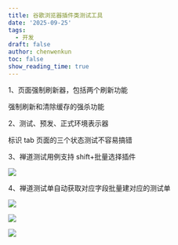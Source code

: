```yaml
---
title: 谷歌浏览器插件类测试工具
date: '2025-09-25'
tags:
  - 开发
draft: false
author: chenwenkun
toc: false
show_reading_time: true
---
```

1、页面强制刷新器，包括两个刷新功能

强制刷新和清除缓存的强杀功能

2、测试、预发、正式环境表示器

标识 tab 页面的三个状态测试不容易搞错

3、禅道测试用例支持 shift+批量选择插件

![](https://prod-files-secure.s3.us-west-2.amazonaws.com/c205fb54-92b2-4987-8be3-972b67d27acc/7ca8990d-2ef0-4ad6-8256-c807dbb8b3d5/image.png?X-Amz-Algorithm=AWS4-HMAC-SHA256&X-Amz-Content-Sha256=UNSIGNED-PAYLOAD&X-Amz-Credential=ASIAZI2LB46677HLVEIX%2F20251009%2Fus-west-2%2Fs3%2Faws4_request&X-Amz-Date=20251009T122129Z&X-Amz-Expires=3600&X-Amz-Security-Token=IQoJb3JpZ2luX2VjEDsaCXVzLXdlc3QtMiJGMEQCIBGHzxMR%2FnDWhBah4m8QE0zwuWjMpeGJepzr%2BFeiFMEdAiAHFlRLYa7%2FuNewEGpdX7P%2BLqepZoevJB4OzAUWr%2BL7mCqIBAjU%2F%2F%2F%2F%2F%2F%2F%2F%2F%2F8BEAAaDDYzNzQyMzE4MzgwNSIMDlYi1gwd6VcnVsz1KtwD3BmyC5wo5VwK0%2FLdKzpZLnGBj2zzDWMYxIKP8SmGbq4YNH39mRulSF4IxEiZeStxLZQyG5g%2FcZkNvcPzHgRTBmb2N9xrJOllj6aedlwhk6YtTCRJWp7O3nfnDT%2F1ZLphe5gocKy9K3%2BfGnE4UkD2xMUvrC84%2Froo2ZuibjJFII16sxnbFe1NWZbW4xp09%2BWruu5B3rbXV6PDDiazIAreFfk0QcZ2MVdgFDNBnLepdwnEvW4KNnMRdyV6OFcny2fWqJ5OxY%2FtdrNlqmMSN714i5ZiB3suCoLrYGdayT8K1Yw4BB5N2IB9LKHvC7KEVdfWvakuaqQjaDcii%2FIv0Qw0RYwqsj7D8r9QYveuzfncN87Po3H3vjUloWb4B3Oej%2BTifDXNPgzDY2rOIDBWZ%2BPBHKKH6F%2FcgLGB4JLgEqpf5VVswI0w9QoxGYtnek9h223Jnb1ewcqYnngSfGWcPvEYoH2PKOaJoA3UV7KKjlLce73qhmRAJfqpU286SMfbhy0G45n%2B0Y7CMVVOq3AVRFVUj9InM7BKmtoHtDJ2fm5bKlxEK6ROM6kJooqJ5Dmoc%2FlFJk7LddjpkWin417kjBgu9W7yXBV0XZxzD%2BkBoAFWJ1wowujWG1j5jbzTY18wlKyexwY6pgEk0bywy7kegLhjdXj8bIx2o1K%2FLAAqZdYUbZVTSsFI7PPmDpaFQK9MUkyluIjncfow0bbjPtWoCpWs4LAiH7dZHipWx%2BYwkRPwlt3tiZmM2SiHm6VKdZGaMFA%2BucZJh3KIbE7LrNVQJy6RaQhJh99KF6%2F5%2Bh3vFlmgXISxp5%2Bre%2B6eTyqWNvILgYeMuDYTaccJpGnuVqKrUssfUvmH9LuJoLannvwI&X-Amz-Signature=02196c453a6adc08c1391df47466b504ae48b4d7ec23ef8928ada939e1534134&X-Amz-SignedHeaders=host&x-amz-checksum-mode=ENABLED&x-id=GetObject)

4、禅道测试单自动获取对应字段批量建对应的测试单

![](https://prod-files-secure.s3.us-west-2.amazonaws.com/c205fb54-92b2-4987-8be3-972b67d27acc/1ea39b01-dd1c-4a56-bb09-4fe87447f5c7/image.png?X-Amz-Algorithm=AWS4-HMAC-SHA256&X-Amz-Content-Sha256=UNSIGNED-PAYLOAD&X-Amz-Credential=ASIAZI2LB46677HLVEIX%2F20251009%2Fus-west-2%2Fs3%2Faws4_request&X-Amz-Date=20251009T122129Z&X-Amz-Expires=3600&X-Amz-Security-Token=IQoJb3JpZ2luX2VjEDsaCXVzLXdlc3QtMiJGMEQCIBGHzxMR%2FnDWhBah4m8QE0zwuWjMpeGJepzr%2BFeiFMEdAiAHFlRLYa7%2FuNewEGpdX7P%2BLqepZoevJB4OzAUWr%2BL7mCqIBAjU%2F%2F%2F%2F%2F%2F%2F%2F%2F%2F8BEAAaDDYzNzQyMzE4MzgwNSIMDlYi1gwd6VcnVsz1KtwD3BmyC5wo5VwK0%2FLdKzpZLnGBj2zzDWMYxIKP8SmGbq4YNH39mRulSF4IxEiZeStxLZQyG5g%2FcZkNvcPzHgRTBmb2N9xrJOllj6aedlwhk6YtTCRJWp7O3nfnDT%2F1ZLphe5gocKy9K3%2BfGnE4UkD2xMUvrC84%2Froo2ZuibjJFII16sxnbFe1NWZbW4xp09%2BWruu5B3rbXV6PDDiazIAreFfk0QcZ2MVdgFDNBnLepdwnEvW4KNnMRdyV6OFcny2fWqJ5OxY%2FtdrNlqmMSN714i5ZiB3suCoLrYGdayT8K1Yw4BB5N2IB9LKHvC7KEVdfWvakuaqQjaDcii%2FIv0Qw0RYwqsj7D8r9QYveuzfncN87Po3H3vjUloWb4B3Oej%2BTifDXNPgzDY2rOIDBWZ%2BPBHKKH6F%2FcgLGB4JLgEqpf5VVswI0w9QoxGYtnek9h223Jnb1ewcqYnngSfGWcPvEYoH2PKOaJoA3UV7KKjlLce73qhmRAJfqpU286SMfbhy0G45n%2B0Y7CMVVOq3AVRFVUj9InM7BKmtoHtDJ2fm5bKlxEK6ROM6kJooqJ5Dmoc%2FlFJk7LddjpkWin417kjBgu9W7yXBV0XZxzD%2BkBoAFWJ1wowujWG1j5jbzTY18wlKyexwY6pgEk0bywy7kegLhjdXj8bIx2o1K%2FLAAqZdYUbZVTSsFI7PPmDpaFQK9MUkyluIjncfow0bbjPtWoCpWs4LAiH7dZHipWx%2BYwkRPwlt3tiZmM2SiHm6VKdZGaMFA%2BucZJh3KIbE7LrNVQJy6RaQhJh99KF6%2F5%2Bh3vFlmgXISxp5%2Bre%2B6eTyqWNvILgYeMuDYTaccJpGnuVqKrUssfUvmH9LuJoLannvwI&X-Amz-Signature=0d245e414f1354a3186d4969eb8ea8c004e0d387f5456b2867ab7b1cf8c49118&X-Amz-SignedHeaders=host&x-amz-checksum-mode=ENABLED&x-id=GetObject)

![](https://prod-files-secure.s3.us-west-2.amazonaws.com/c205fb54-92b2-4987-8be3-972b67d27acc/fa727f1d-546c-42aa-9508-d8d3d1275bcd/image.png?X-Amz-Algorithm=AWS4-HMAC-SHA256&X-Amz-Content-Sha256=UNSIGNED-PAYLOAD&X-Amz-Credential=ASIAZI2LB46677HLVEIX%2F20251009%2Fus-west-2%2Fs3%2Faws4_request&X-Amz-Date=20251009T122129Z&X-Amz-Expires=3600&X-Amz-Security-Token=IQoJb3JpZ2luX2VjEDsaCXVzLXdlc3QtMiJGMEQCIBGHzxMR%2FnDWhBah4m8QE0zwuWjMpeGJepzr%2BFeiFMEdAiAHFlRLYa7%2FuNewEGpdX7P%2BLqepZoevJB4OzAUWr%2BL7mCqIBAjU%2F%2F%2F%2F%2F%2F%2F%2F%2F%2F8BEAAaDDYzNzQyMzE4MzgwNSIMDlYi1gwd6VcnVsz1KtwD3BmyC5wo5VwK0%2FLdKzpZLnGBj2zzDWMYxIKP8SmGbq4YNH39mRulSF4IxEiZeStxLZQyG5g%2FcZkNvcPzHgRTBmb2N9xrJOllj6aedlwhk6YtTCRJWp7O3nfnDT%2F1ZLphe5gocKy9K3%2BfGnE4UkD2xMUvrC84%2Froo2ZuibjJFII16sxnbFe1NWZbW4xp09%2BWruu5B3rbXV6PDDiazIAreFfk0QcZ2MVdgFDNBnLepdwnEvW4KNnMRdyV6OFcny2fWqJ5OxY%2FtdrNlqmMSN714i5ZiB3suCoLrYGdayT8K1Yw4BB5N2IB9LKHvC7KEVdfWvakuaqQjaDcii%2FIv0Qw0RYwqsj7D8r9QYveuzfncN87Po3H3vjUloWb4B3Oej%2BTifDXNPgzDY2rOIDBWZ%2BPBHKKH6F%2FcgLGB4JLgEqpf5VVswI0w9QoxGYtnek9h223Jnb1ewcqYnngSfGWcPvEYoH2PKOaJoA3UV7KKjlLce73qhmRAJfqpU286SMfbhy0G45n%2B0Y7CMVVOq3AVRFVUj9InM7BKmtoHtDJ2fm5bKlxEK6ROM6kJooqJ5Dmoc%2FlFJk7LddjpkWin417kjBgu9W7yXBV0XZxzD%2BkBoAFWJ1wowujWG1j5jbzTY18wlKyexwY6pgEk0bywy7kegLhjdXj8bIx2o1K%2FLAAqZdYUbZVTSsFI7PPmDpaFQK9MUkyluIjncfow0bbjPtWoCpWs4LAiH7dZHipWx%2BYwkRPwlt3tiZmM2SiHm6VKdZGaMFA%2BucZJh3KIbE7LrNVQJy6RaQhJh99KF6%2F5%2Bh3vFlmgXISxp5%2Bre%2B6eTyqWNvILgYeMuDYTaccJpGnuVqKrUssfUvmH9LuJoLannvwI&X-Amz-Signature=dcef0882f8a0d84752dbef0160fbc29d2e92e1adb97c0ab4675a1e380c2ef532&X-Amz-SignedHeaders=host&x-amz-checksum-mode=ENABLED&x-id=GetObject)

![](https://prod-files-secure.s3.us-west-2.amazonaws.com/c205fb54-92b2-4987-8be3-972b67d27acc/2a374ca8-3be3-4978-8ee1-2331f1db0267/image.png?X-Amz-Algorithm=AWS4-HMAC-SHA256&X-Amz-Content-Sha256=UNSIGNED-PAYLOAD&X-Amz-Credential=ASIAZI2LB46677HLVEIX%2F20251009%2Fus-west-2%2Fs3%2Faws4_request&X-Amz-Date=20251009T122129Z&X-Amz-Expires=3600&X-Amz-Security-Token=IQoJb3JpZ2luX2VjEDsaCXVzLXdlc3QtMiJGMEQCIBGHzxMR%2FnDWhBah4m8QE0zwuWjMpeGJepzr%2BFeiFMEdAiAHFlRLYa7%2FuNewEGpdX7P%2BLqepZoevJB4OzAUWr%2BL7mCqIBAjU%2F%2F%2F%2F%2F%2F%2F%2F%2F%2F8BEAAaDDYzNzQyMzE4MzgwNSIMDlYi1gwd6VcnVsz1KtwD3BmyC5wo5VwK0%2FLdKzpZLnGBj2zzDWMYxIKP8SmGbq4YNH39mRulSF4IxEiZeStxLZQyG5g%2FcZkNvcPzHgRTBmb2N9xrJOllj6aedlwhk6YtTCRJWp7O3nfnDT%2F1ZLphe5gocKy9K3%2BfGnE4UkD2xMUvrC84%2Froo2ZuibjJFII16sxnbFe1NWZbW4xp09%2BWruu5B3rbXV6PDDiazIAreFfk0QcZ2MVdgFDNBnLepdwnEvW4KNnMRdyV6OFcny2fWqJ5OxY%2FtdrNlqmMSN714i5ZiB3suCoLrYGdayT8K1Yw4BB5N2IB9LKHvC7KEVdfWvakuaqQjaDcii%2FIv0Qw0RYwqsj7D8r9QYveuzfncN87Po3H3vjUloWb4B3Oej%2BTifDXNPgzDY2rOIDBWZ%2BPBHKKH6F%2FcgLGB4JLgEqpf5VVswI0w9QoxGYtnek9h223Jnb1ewcqYnngSfGWcPvEYoH2PKOaJoA3UV7KKjlLce73qhmRAJfqpU286SMfbhy0G45n%2B0Y7CMVVOq3AVRFVUj9InM7BKmtoHtDJ2fm5bKlxEK6ROM6kJooqJ5Dmoc%2FlFJk7LddjpkWin417kjBgu9W7yXBV0XZxzD%2BkBoAFWJ1wowujWG1j5jbzTY18wlKyexwY6pgEk0bywy7kegLhjdXj8bIx2o1K%2FLAAqZdYUbZVTSsFI7PPmDpaFQK9MUkyluIjncfow0bbjPtWoCpWs4LAiH7dZHipWx%2BYwkRPwlt3tiZmM2SiHm6VKdZGaMFA%2BucZJh3KIbE7LrNVQJy6RaQhJh99KF6%2F5%2Bh3vFlmgXISxp5%2Bre%2B6eTyqWNvILgYeMuDYTaccJpGnuVqKrUssfUvmH9LuJoLannvwI&X-Amz-Signature=19d250bcded16bdf2c58d84901aa9b0fc0468892093a3075c6e13cd3412c7380&X-Amz-SignedHeaders=host&x-amz-checksum-mode=ENABLED&x-id=GetObject)
